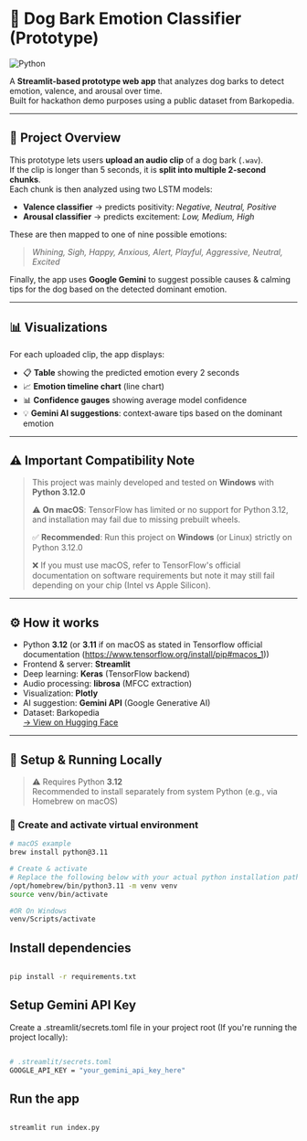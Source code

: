 # 🐶 Dog Bark Emotion Classifier (Prototype)

![Python](https://img.shields.io/badge/python-3.12%20%7C%203.11-blue?logo=python&logoColor=white)

A **Streamlit-based prototype web app** that analyzes dog barks to detect emotion, valence, and arousal over time.  
Built for hackathon demo purposes using a public dataset from Barkopedia.

---

## 🎯 **Project Overview**

This prototype lets users **upload an audio clip** of a dog bark (`.wav`).  
If the clip is longer than 5 seconds, it is **split into multiple 2-second chunks**.  
Each chunk is then analyzed using two LSTM models:

- **Valence classifier** → predicts positivity: *Negative, Neutral, Positive*
- **Arousal classifier** → predicts excitement: *Low, Medium, High*

These are then mapped to one of nine possible emotions:

> *Whining, Sigh, Happy, Anxious, Alert, Playful, Aggressive, Neutral, Excited*

Finally, the app uses **Google Gemini** to suggest possible causes & calming tips for the dog based on the detected dominant emotion.

---

## 📊 **Visualizations**

For each uploaded clip, the app displays:

- 📋 **Table** showing the predicted emotion every 2 seconds
- 📈 **Emotion timeline chart** (line chart)
- 📊 **Confidence gauges** showing average model confidence
- 💡 **Gemini AI suggestions**: context‑aware tips based on the dominant emotion

---

## ⚠️ **Important Compatibility Note**

> This project was mainly developed and tested on **Windows** with **Python 3.12.0**
>
> ⚠ **On macOS**: TensorFlow has limited or no support for Python 3.12, and installation may fail due to missing prebuilt wheels.  
>  
> ✅ **Recommended**: Run this project on **Windows** (or Linux) strictly on Python 3.12.0
>  
> ❌ If you must use macOS, refer to TensorFlow's official documentation on software requirements but note it may still fail depending on your chip (Intel vs Apple Silicon).

---

## ⚙️ **How it works**

- Python **3.12** (or **3.11** if on macOS as stated in Tensorflow official documentation (https://www.tensorflow.org/install/pip#macos_1))
- Frontend & server: **Streamlit**
- Deep learning: **Keras** (TensorFlow backend)
- Audio processing: **librosa** (MFCC extraction)
- Visualization: **Plotly**
- AI suggestion: **Gemini API** (Google Generative AI)
- Dataset: Barkopedia  
  [→ View on Hugging Face](https://huggingface.co/spaces/ArlingtonCL2/BarkopediaDogEmotionClassification)

---

## 🚀 **Setup & Running Locally**

> ⚠ Requires Python **3.12**  
> Recommended to install separately from system Python (e.g., via Homebrew on macOS)

### 🐍 Create and activate virtual environment
```bash
# macOS example
brew install python@3.11

# Create & activate
# Replace the following below with your actual python installation path
/opt/homebrew/bin/python3.11 -m venv venv
source venv/bin/activate

#OR On Windows
venv/Scripts/activate

```
  ## Install dependencies
```bash

pip install -r requirements.txt

```
  ## Setup Gemini API Key
  Create a .streamlit/secrets.toml file in your project root (If you're running the project locally):
```bash

# .streamlit/secrets.toml
GOOGLE_API_KEY = "your_gemini_api_key_here"

```

  ## Run the app
```bash

streamlit run index.py

```

